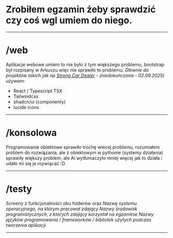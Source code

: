 # Zrobiłem egzamin żeby sprawdzić czy coś wgl umiem do niego.
------------------------------------------------------------------

# /web
Aplikacje webowe umiem to nie było z tym większego problemu, bootstrap był rozpisany w Arkuszu więc nie sprawiło to problemu.
*Głównie do projektów takich jak np [Strona Car Dealer](https://github.com/Marmo77/Car-Dealer_Website) - (niedokończona - 02.09.2025) używam:*
- React / Typescript TSX
- Tailwindcss
- shadcn/ui (componenty)
- lucide icons
  
------------------------------------------------------------------

# /konsolowa
Programowanie obiektowe sprawiło trochę wiecej problemu, rozumiałem problem do rozwiązania, ale z obiektowym w pythonie (systemy działania) sprawiły większy problem,
ale AI wytłumaczyło mniej więcej jak to działa i udało mi się je rozwiącać :D.

------------------------------------------------------------------

# /testy
Screeny z funkcjonalności obu folderów oraz 
*Nazwę systemu operacyjnego, na którym pracował zdający
Nazwy środowisk programistycznych, z których zdający korzystał na egzaminie
Nazwy języków programowania / frameworków / bibliotek użytych podczas tworzenia aplikacji*

------------------------------------------------------------------

